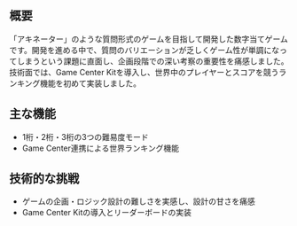 ## 概要
「アキネーター」のような質問形式のゲームを目指して開発した数字当てゲームです。開発を進める中で、質問のバリエーションが乏しくゲーム性が単調になってしまうという課題に直面し、企画段階での深い考察の重要性を痛感しました。技術面では、Game Center Kitを導入し、世界中のプレイヤーとスコアを競うランキング機能を初めて実装しました。

## 主な機能
- 1桁・2桁・3桁の3つの難易度モード
- Game Center連携による世界ランキング機能

## 技術的な挑戦
- ゲームの企画・ロジック設計の難しさを実感し、設計の甘さを痛感
- Game Center Kitの導入とリーダーボードの実装
